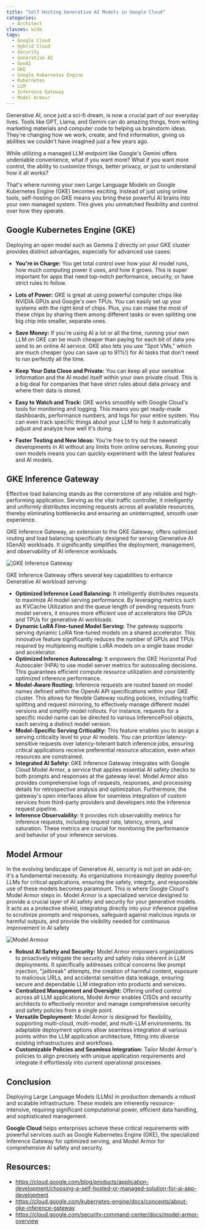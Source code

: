 ```yaml
---
title: "Self Hosting Generative AI Models in Google Cloud"
categories:
  - Architect
classes: wide
tags:
  - Google Cloud
  - Hybrid Cloud
  - Security
  - Generative AI
  - GenAI
  - GKE
  - Google Kubernetes Engine
  - Kubernetes
  - LLM
  - Inference Gateway
  - Model Armour 
---
```


Generative AI, once just a sci-fi dream, is now a crucial part of our everyday lives. Tools like GPT, Llama, and Gemini can do amazing things, from writing marketing materials and computer code to helping us brainstorm ideas. They're changing how we work, create, and find information, giving us abilities we couldn't have imagined just a few years ago.

While utilizing a managed LLM endpoint like Google's Gemini offers undeniable convenience, what if you want more? What if you want more control, the ability to customize things, better privacy, or just to understand how it all works?

That's where running your own Large Language Models on Google Kubernetes Engine (GKE) becomes exciting. Instead of just using online tools, self-hosting on GKE means you bring these powerful AI brains into your own managed system. This gives you unmatched flexibility and control over how they operate.

## Google Kubernetes Engine (GKE)

Deploying an open model such as Gemma 2 directly on your GKE cluster provides distinct advantages, especially for advanced use cases:

* **You're in Charge:** You get total control over how your AI model runs, how much computing power it uses, and how it grows. This is super important for apps that need top-notch performance, security, or have strict rules to follow.

* **Lots of Power:** GKE is great at using powerful computer chips like NVIDIA GPUs and Google's own TPUs. You can easily set up your systems with the right kind of chips. Plus, you can make the most of these chips by sharing them among different tasks or even splitting one big chip into smaller, separate ones.

* **Save Money:** If you're using AI a lot or all the time, running your own LLM on GKE can be much cheaper than paying for each bit of data you send to an online AI service. GKE also lets you use "Spot VMs," which are much cheaper (you can save up to 91%!) for AI tasks that don't need to run perfectly all the time.

* **Keep Your Data Close and Private:** You can keep all your sensitive information and the AI model itself within your own private cloud. This is a big deal for companies that have strict rules about data privacy and where their data is stored.

* **Easy to Watch and Track:** GKE works smoothly with Google Cloud's tools for monitoring and logging. This means you get ready-made dashboards, performance numbers, and logs for your entire system. You can even track specific things about your LLM to help it automatically adjust and analyze how well it's doing.

* **Faster Testing and New Ideas:** You're free to try out the newest developments in AI without any limits from online services. Running your own models means you can quickly experiment with the latest features and AI models.

## GKE Inference Gateway

Effective load balancing stands as the cornerstone of any reliable and high-performing application. Serving as the vital traffic controller, it intelligently and uniformly distributes incoming requests across all available resources, thereby eliminating bottlenecks and ensuring an uninterrupted, smooth user experience.

GKE Inference Gateway, an extension to the GKE Gateway, offers optimized routing and load balancing specifically designed for serving Generative AI (GenAI) workloads. It significantly simplifies the deployment, management, and observability of AI inference workloads.

![GKE Inference Gateway](https://cloud.google.com/static/kubernetes-engine/images/request-flow.png)

GKE Inference Gateway offers several key capabilities to enhance Generative AI workload serving:

* **Optimized Inference Load Balancing:** It intelligently distributes requests to maximize AI model serving performance. By leveraging metrics such as KVCache Utilization and the queue length of pending requests from model servers, it ensures more efficient use of accelerators like GPUs and TPUs for generative AI workloads.
* **Dynamic LoRA Fine-tuned Model Serving:** The gateway supports serving dynamic LoRA fine-tuned models on a shared accelerator. This innovative feature significantly reduces the number of GPUs and TPUs required by multiplexing multiple LoRA models on a single base model and accelerator.
* **Optimized Inference Autoscaling:** It empowers the GKE Horizontal Pod Autoscaler (HPA) to use model server metrics for autoscaling decisions. This guarantees efficient compute resource utilization and consistently optimized inference performance.
* **Model-Aware Routing:** Inference requests are routed based on model names defined within the OpenAI API specifications within your GKE cluster. This allows for flexible Gateway routing policies, including traffic splitting and request mirroring, to effectively manage different model versions and simplify model rollouts. For instance, requests for a specific model name can be directed to various InferencePool objects, each serving a distinct model version.
* **Model-Specific Serving Criticality:** This feature enables you to assign a serving criticality level to your AI models. You can prioritize latency-sensitive requests over latency-tolerant batch inference jobs, ensuring critical applications receive preferential resource allocation, even when resources are constrained.
* **Integrated AI Safety:** GKE Inference Gateway integrates with Google Cloud Model Armor, a service that applies essential AI safety checks to both prompts and responses at the gateway level. Model Armor also provides comprehensive logs of requests, responses, and processing details for retrospective analysis and optimization. Furthermore, the gateway's open interfaces allow for seamless integration of custom services from third-party providers and developers into the inference request pipeline.
* **Inference Observability:** It provides rich observability metrics for inference requests, including request rate, latency, errors, and saturation. These metrics are crucial for monitoring the performance and behavior of your inference services.

## Model Armour

In the evolving landscape of Generative AI, security is not just an add-on; it's a fundamental necessity. As organizations increasingly deploy powerful LLMs for critical applications, ensuring the safety, integrity, and responsible use of these models becomes paramount. This is where Google Cloud's Model Armor steps in. Model Armor is a specialized service designed to provide a crucial layer of AI safety and security for your generative models. It acts as a protective shield, integrating directly into your inference pipeline to scrutinize prompts and responses, safeguard against malicious inputs or harmful outputs, and provide the visibility needed for continuous improvement in AI safety

![Model Armour](https://cloud.google.com/static/security-command-center/images/model-armor-architecture.svg)

* **Robust AI Safety and Security:** Model Armor empowers organizations to proactively mitigate the security and safety risks inherent in LLM deployments. It specifically addresses critical concerns like prompt injection, "jailbreak" attempts, the creation of harmful content, exposure to malicious URLs, and accidental sensitive data leakage, ensuring secure and dependable LLM integration into products and services.
* **Centralized Management and Oversight:** Offering unified control across all LLM applications, Model Armor enables CISOs and security architects to effectively monitor and manage comprehensive security and safety policies from a single point.
* **Versatile Deployment:** Model Armor is designed for flexibility, supporting multi-cloud, multi-model, and multi-LLM environments. Its adaptable deployment options allow seamless integration at various points within the LLM application architecture, fitting into diverse existing infrastructures and workflows.
* **Customizable Policies and Seamless Integration:** Tailor Model Armor's policies to align precisely with unique application requirements and integrate it effortlessly into current operational processes.

## Conclusion

Deploying Large Language Models (LLMs) in production demands a robust and scalable infrastructure. These models are inherently resource-intensive, requiring significant computational power, efficient data handling, and sophisticated management. 

**Google Cloud** helps enterprises achieve these critical requirements with powerful services such as Google Kubernetes Engine (GKE), the specialized Inference Gateway for optimized serving, and Model Armor for comprehensive AI safety and security.

## Resources:

* https://cloud.google.com/blog/products/application-development/choosing-a-self-hosted-or-managed-solution-for-ai-app-development
* https://cloud.google.com/kubernetes-engine/docs/concepts/about-gke-inference-gateway
* https://cloud.google.com/security-command-center/docs/model-armor-overview
